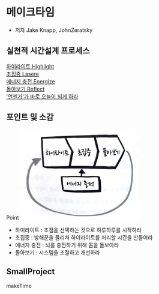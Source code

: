 # 메이크타임

- 저자 Jake Knapp, JohnZeratsky

## 실천적 시간설계 프로세스

[하이라이트 Highlight](https://github.com/bluewow/book/blob/master/MakeTime/contents/highlight.md)  
[초집중 Lasere](https://github.com/bluewow/book/blob/master/MakeTime/contents/laser.md)  
[에너지 충전 Energize](https://github.com/bluewow/book/blob/master/MakeTime/contents/energize.md)  
[돌아보기 Reflect](https://github.com/bluewow/book/blob/master/MakeTime/contents/reflect.md)  
['언젠가'가 바로 오늘이 되게 하라](https://github.com/bluewow/book/blob/master/MakeTime/contents/startSomedayToday.md)  


## 포인트 및 소감
Point 
![main.png](https://github.com/bluewow/book/blob/master/MakeTime/assets/main.png)
- 하이라이트 : 초점을 선택하는 것으로 하루하루를 시작하라
- 초집중 : 방해꾼을 물리쳐 하이라이트를 처리할 시간을 만들어라
- 에너지 충전 : 뇌를 충전하기 위해 몸을 돌보아라
- 돌아보기 : 시스템을 조절하고 개선하라

## SmallProject
makeTime 
<!--stackedit_data:
eyJoaXN0b3J5IjpbLTE2OTc0NjA2MDAsMTI3NjIzMjk3NCwyMD
IyNTc3OTM0LC0xOTk0MjIyNTAxXX0=
-->
